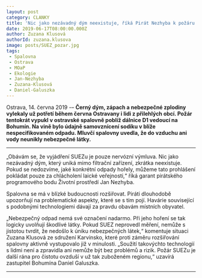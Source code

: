 ```yaml
---
layout: post
category: CLANKY
title: 'Nic jako nezávadný dým neexistuje, říká Pirát Nezhyba k požáru v ostravském SUEZu'
date: 2019-06-17T08:00:00.000Z
author: Zuzana Klusová
authorId: zuzana.klusova
image: posts/SUEZ_pozar.jpg
tags:
 - Spalovna
 - Ostrava
 - MOaP
 - Ekologie
 - Jan-Nezhyba
 - Zuzana-Klusová
 - Daniel-Galuszka
---
```


Ostrava, 14. června 2019 -– **Černý dým, zápach a nebezpečné zplodiny vylekaly už potřetí během června Ostravany i lidi z přilehlých obcí. Požár tentokrát vypukl v ostravské spalovně poblíž dálnice D1 vedoucí na Bohumín. Na vině bylo údajně samovznícení sodíku v blíže nespecifikovaném odpadu. Mluvčí spalovny uvedla, že do vzduchu ani vody neunikly nebezpečné látky.**

<hr />

„Obávám se, že vyjádření SUEZu je pouze nervózní výmluva. Nic jako nezávadný dým, který uniká mimo filtrační zařízení, zkrátka neexistuje. Pokud se nedozvíme, jaké konkrétní odpady hořely, můžeme tato prohlášení pokládat pouze za chlácholení laické veřejnosti,“ říká garant pirátského programového bodu Životní prostředí Jan Nezhyba.

Spalovna se má v blízké budoucnosti rozšiřovat. Piráti dlouhodobě upozorňují na problematické aspekty, které se s tím pojí. Havárie související s podobnými technologiemi dávají za pravdu obavám místních obyvatel.

„Nebezpečný odpad nemá své označení nadarmo. Při jeho hoření se tak logicky uvolňují škodlivé látky. Pokud SUEZ neprovedl měření, nemůže s jistotou tvrdit, že nedošlo k úniku nebezpečných látek,“ komentuje situaci Zuzana Klusová ze sdružení Karvinsko, které proti záměru rozšiřování spalovny aktivně vystupovalo již v minulosti. „Soužití takovýchto technologií s lidmi není a zpravidla ani nemůže být bez problémů a rizik. Požár SUEZu je další rána pro čistotu ovzduší v už tak zuboženém regionu,“ uzavírá zastupitel Bohumína Daniel Galuszka.

- - -
